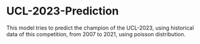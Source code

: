 # UCL-2023-Prediction

This model tries to predict the champion of the UCL-2023, using historical data of this competition, from 2007 to 2021, using poisson distribution.
